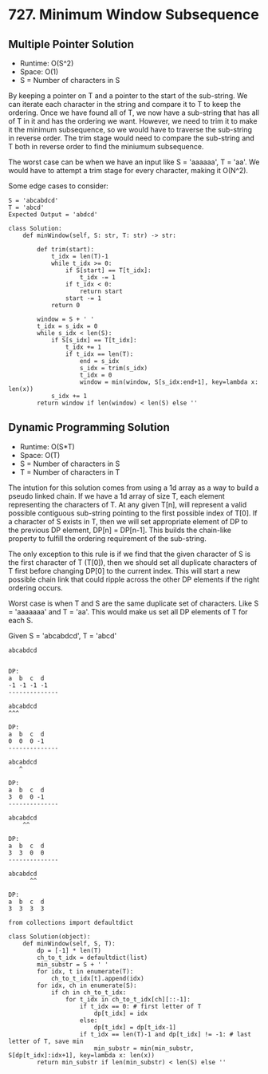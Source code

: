 # 727. Minimum Window Subsequence

## Multiple Pointer Solution
- Runtime: O(S^2)
- Space: O(1)
- S = Number of characters in S

By keeping a pointer on T and a pointer to the start of the sub-string.
We can iterate each character in the string and compare it to T to keep the ordering.
Once we have found all of T, we now have a sub-string that has all of T in it and has the ordering we want.
However, we need to trim it to make it the minimum subsequence, so we would have to traverse the sub-string in reverse order.
The trim stage would need to compare the sub-string and T both in reverse order to find the miniumum subsequence.

The worst case can be when we have an input like S = 'aaaaaa', T = 'aa'.
We would have to attempt a trim stage for every character, making it O(N^2).

Some edge cases to consider:
```
S = 'abcabdcd'
T = 'abcd'
Expected Output = 'abdcd'
```

```
class Solution:
    def minWindow(self, S: str, T: str) -> str:
        
        def trim(start):
            t_idx = len(T)-1
            while t_idx >= 0:
                if S[start] == T[t_idx]:
                    t_idx -= 1
                if t_idx < 0:
                    return start
                start -= 1
            return 0
        
        window = S + ' '
        t_idx = s_idx = 0
        while s_idx < len(S):
            if S[s_idx] == T[t_idx]:
                t_idx += 1
                if t_idx == len(T):
                    end = s_idx
                    s_idx = trim(s_idx)
                    t_idx = 0
                    window = min(window, S[s_idx:end+1], key=lambda x: len(x))
            s_idx += 1
        return window if len(window) < len(S) else ''
```

## Dynamic Programming Solution
- Runtime: O(S\*T)
- Space: O(T)
- S = Number of characters in S
- T = Number of characters in T

The intution for this solution comes from using a 1d array as a way to build a pseudo linked chain.
If we have a 1d array of size T, each element representing the characters of T.
At any given T[n], will represent a valid possible contiguous sub-string pointing to the first possible index of T[0].
If a character of S exists in T, then we will set appropriate element of DP to the previous DP element, DP[n] = DP[n-1].
This builds the chain-like property to fulfill the ordering requirement of the sub-string.

The only exception to this rule is if we find that the given character of S is the first character of T (T[0]), then we should set all duplicate characters of T first before changing DP[0] to the current index. This will start a new possible chain link that could ripple across the other DP elements if the right ordering occurs.

Worst case is when T and S are the same duplicate set of characters. Like S = 'aaaaaaa' and T = 'aa'.
This would make us set all DP elements of T for each S.

Given S = 'abcabdcd', T = 'abcd'
```
abcabdcd


DP:
a  b  c  d
-1 -1 -1 -1
--------------

abcabdcd
^^^

DP:
a  b  c  d
0  0  0 -1
--------------

abcabdcd
   ^

DP:
a  b  c  d
3  0  0 -1
--------------

abcabdcd
    ^^

DP:
a  b  c  d
3  3  0  0
--------------

abcabdcd
      ^^

DP:
a  b  c  d
3  3  3  3
```

```
from collections import defaultdict

class Solution(object):
    def minWindow(self, S, T):
        dp = [-1] * len(T)
        ch_to_t_idx = defaultdict(list)
        min_substr = S + ' '
        for idx, t in enumerate(T):
            ch_to_t_idx[t].append(idx)
        for idx, ch in enumerate(S):
            if ch in ch_to_t_idx:
                for t_idx in ch_to_t_idx[ch][::-1]:
                    if t_idx == 0: # first letter of T
                        dp[t_idx] = idx
                    else:
                        dp[t_idx] = dp[t_idx-1]
                    if t_idx == len(T)-1 and dp[t_idx] != -1: # last letter of T, save min
                        min_substr = min(min_substr, S[dp[t_idx]:idx+1], key=lambda x: len(x))
        return min_substr if len(min_substr) < len(S) else ''
```
